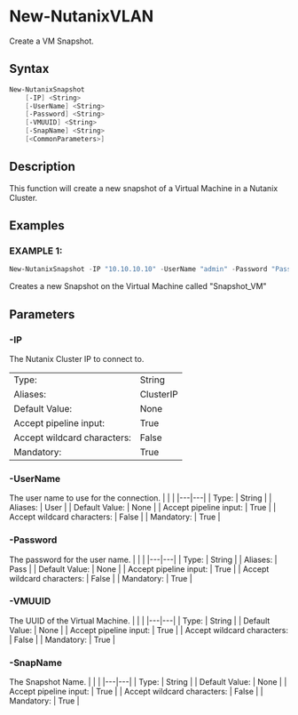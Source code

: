 # New-NutanixVLAN

Create a VM Snapshot.

## Syntax

```PowerShell
New-NutanixSnapshot
    [-IP] <String>
    [-UserName] <String>
    [-Password] <String>
    [-VMUUID] <String>
    [-SnapName] <String>
    [<CommonParameters>]
```

## Description

This function will create a new snapshot of a Virtual Machine in a Nutanix Cluster.

## Examples

### EXAMPLE 1:

```PowerShell
New-NutanixSnapshot -IP "10.10.10.10" -UserName "admin" -Password "Password" -VMUUID "{UUID}" -SnapName "Snapshot_VM"
```

Creates a new Snapshot on the Virtual Machine called "Snapshot_VM"

## Parameters

### -IP

The Nutanix Cluster IP to connect to.

|  | |
|---|---|
| Type:    | String |
| Aliases: | ClusterIP |
| Default Value: | None |
| Accept pipeline input: | True |
| Accept wildcard characters: | False |
| Mandatory: | True |

### -UserName

The user name to use for the connection.
|  | |
|---|---|
| Type:    | String |
| Aliases: | User |
| Default Value: | None |
| Accept pipeline input: | True |
| Accept wildcard characters: | False |
| Mandatory: | True |

### -Password

The password for the user name.
|  | |
|---|---|
| Type:    | String |
| Aliases: | Pass |
| Default Value: | None |
| Accept pipeline input: | True |
| Accept wildcard characters: | False |
| Mandatory: | True |

### -VMUUID

The UUID of the Virtual Machine.
|  | |
|---|---|
| Type:    | String |
| Default Value: | None |
| Accept pipeline input: | True |
| Accept wildcard characters: | False |
| Mandatory: | True |

### -SnapName

The Snapshot Name.
|  | |
|---|---|
| Type:    | String |
| Default Value: | None |
| Accept pipeline input: | True |
| Accept wildcard characters: | False |
| Mandatory: | True |
